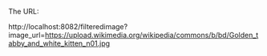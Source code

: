 The URL: 

http://localhost:8082/filteredimage?image_url=https://upload.wikimedia.org/wikipedia/commons/b/bd/Golden_tabby_and_white_kitten_n01.jpg
